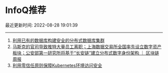 # InfoQ推荐

最近更新时间: 2022-08-28 19:01:39

--- 
1. [利用已有的数据库构建安全的分布式数据库集群](https://www.infoq.cn/article/R9rwgUwLQGmcsXx7GG2l) 
2. [马斯克的官司导致推特大量员工离职；上海数据交易所全国率先设立数字资产板块；公安部第一研究所将基于“长安链”建立分布式数字身份架构 ｜ 区块链周报](https://www.infoq.cn/article/740UuRsSXzlkc0pi9RNQ) 
3. [利用零信任原则保障Kubernetes环境访问安全](https://www.infoq.cn/article/ZjHZmjMXuUwSDubtjEa0) 
